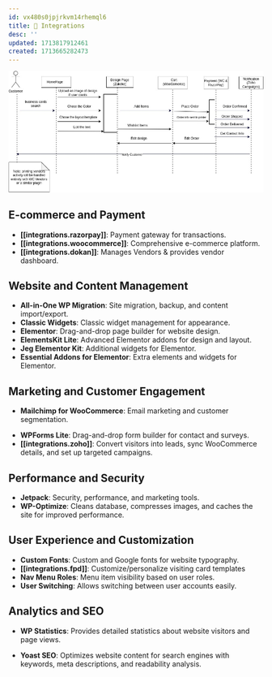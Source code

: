 ```yaml
---
id: vx480s0jpjrkvm14rhemql6
title: 🔌 Integrations
desc: ''
updated: 1713817912461
created: 1713665282473
---
```


![Sequence Diagram](assets/sequence_diagram.jpg)

## E-commerce and Payment

- **[[integrations.razorpay]]**: Payment gateway for transactions.
- **[[integrations.woocommerce]]**: Comprehensive e-commerce platform.
- **[[integrations.dokan]]**: Manages Vendors & provides vendor dashboard.
<!-- - **WC Vendors Marketplace**: Marketplace creation with vendor management. -->
<!-- - **WC Captcha**: Adds captcha to WooCommerce forms to prevent spam and secure the site from bots. -->

## Website and Content Management

- **All-in-One WP Migration**: Site migration, backup, and content import/export.
- **Classic Widgets**: Classic widget management for appearance.
- **Elementor**: Drag-and-drop page builder for website design.
- **ElementsKit Lite**: Advanced Elementor addons for design and layout.
- **Jeg Elementor Kit**: Additional widgets for Elementor.
- **Essential Addons for Elementor**: Extra elements and widgets for Elementor.

## Marketing and Customer Engagement

<!-- - **Contact Form 7**: Creation of contact forms. -->
- **Mailchimp for WooCommerce**: Email marketing and customer segmentation.
<!-- - SMSAlert - WooCommerce: SMS notifications for orders and customer engagement. -->
- **WPForms Lite**: Drag-and-drop form builder for contact and surveys.
- **[[integrations.zoho]]**: Convert visitors into leads, sync WooCommerce details, and set up targeted campaigns.

## Performance and Security

- **Jetpack**: Security, performance, and marketing tools.
- **WP-Optimize**: Cleans database, compresses images, and caches the site for improved performance.
<!-- - WP Super Cache: Generates static HTML files for faster load times. -->
<!-- - WP Armour – Honeypot Anti-Spam: Protects forms from spam using the honeypot technique. -->

## User Experience and Customization

- **Custom Fonts**: Custom and Google fonts for website typography.
- **[[integrations.fpd]]**: Customize/personalize visiting card templates
- **Nav Menu Roles**: Menu item visibility based on user roles.
- **User Switching**: Allows switching between user accounts easily.

## Analytics and SEO

- **WP Statistics**: Provides detailed statistics about website visitors and page views.
<!-- - **Site Kit by Google**: Integrates insights from Google Analytics, Search Console, AdSense, and PageSpeed Insights. -->
- **Yoast SEO**: Optimizes website content for search engines with keywords, meta descriptions, and readability analysis.
